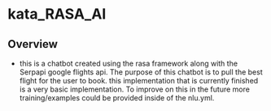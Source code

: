 # kata_RASA_AI
## Overview
- this is a chatbot created using the rasa framework along with the Serpapi google flights api. The purpose of this chatbot is to pull the best flight for the user to book. this implementation that is currently finished is a very basic implementation. To improve on this in the future more training/examples could be provided inside of the nlu.yml.
